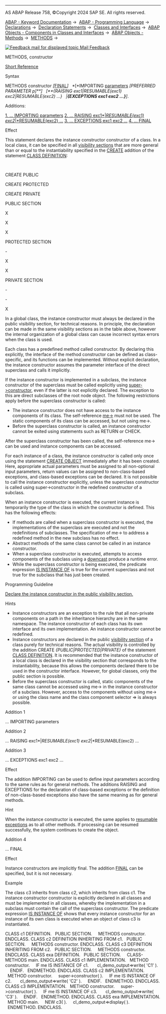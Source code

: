   

* * *

AS ABAP Release 758, ©Copyright 2024 SAP SE. All rights reserved.

[ABAP - Keyword Documentation](javascript:call_link\('abenabap.htm'\)) →  [ABAP - Programming Language](javascript:call_link\('abenabap_reference.htm'\)) →  [Declarations](javascript:call_link\('abendeclarations.htm'\)) →  [Declaration Statements](javascript:call_link\('abenabap_declarations.htm'\)) →  [Classes and Interfaces](javascript:call_link\('abenclasses_and_interfaces.htm'\)) →  [ABAP Objects - Components in Classes and Interfaces](javascript:call_link\('abenclass_ifac_components.htm'\)) →  [ABAP Objects - Methods](javascript:call_link\('abenmethods.htm'\)) →  [METHODS](javascript:call_link\('abapmethods.htm'\)) → 

 [![](Mail.gif?object=Mail.gif "Feedback mail for displayed topic") Mail Feedback](mailto:f1_help@sap.com?subject=Feedback%20on%20ABAP%20Documentation&body=Document:%20METHODS%2C%20constructor%2C%20ABAPMETHODS_CONSTRUCTOR%2C%20758%0D%0A%0D%0AError:%0D%0A%0D%0A%0D%0A%0D%0ASuggestion%20for%20improvement:)

METHODS, constructor

[Short Reference](javascript:call_link\('abapmethods_shortref.htm'\))

Syntax

METHODS constructor *\[*[FINAL](javascript:call_link\('abapmethods_abstract_final.htm'\))*\]*
  *\[*IMPORTING [parameters](javascript:call_link\('abapmethods_parameters.htm'\)) *\[*PREFERRED PARAMETER p*\]**\]*
  *\[**{*RAISING exc1*|*RESUMABLE(exc1) exc2*|*RESUMABLE(exc2) ...*}*
  *|**{*EXCEPTIONS exc1 exc2 ...*}**\]*.

Additions:

[1\. ... IMPORTING parameters](#!ABAP_ADDITION_1@1@)
[2\. ... RAISING exc1*|*RESUMABLE(exc1) exc2*|*RESUMABLE(exc2) ...](#!ABAP_ADDITION_2@2@)
[3\. ... EXCEPTIONS exc1 exc2 ...](#!ABAP_ADDITION_3@3@)
[4\. ... FINAL](#!ABAP_ADDITION_4@4@)

Effect

This statement declares the instance constructor constructor of a class. In a local class, it can be specified in all [visibility sections](javascript:call_link\('abenvisibility_section_glosry.htm'\) "Glossary Entry") that are more general than or equal to the instantiability specified in the [CREATE](javascript:call_link\('abapclass_options.htm'\)) addition of the statement [CLASS DEFINITION](javascript:call_link\('abapclass_definition.htm'\)):

 

CREATE PUBLIC

CREATE PROTECTED

CREATE PRIVATE

PUBLIC SECTION

X

X

X

PROTECTED SECTION

\-

X

X

PRIVATE SECTION

\-

\-

X

In a global class, the instance constructor must always be declared in the public visibility section, for technical reasons. In principle, the declaration can be made in the same visibility sections as in the table above, however the internal organization of a global class can cause incorrect syntax errors when the class is used.

Each class has a predefined method called constructor. By declaring this explicitly, the interface of the method constructor can be defined as class-specific, and its functions can be implemented. Without explicit declaration, the instance constructor assumes the parameter interface of the direct superclass and calls it implicitly.

If the instance constructor is implemented in a subclass, the instance constructor of the superclass must be called explicitly using [super->constructor](javascript:call_link\('abapcall_method_meth_super.htm'\)), even if the latter is not explicitly declared. The exception to this are direct subclasses of the root node object. The following restrictions apply before the superclass constructor is called:

-   The instance constructor does not have access to the instance components of its class. The self-reference [me->](javascript:call_link\('abenme.htm'\)) must not be used. The static components of its class can be accessed, but not using me->.
-   Before the superclass constructor is called, an instance constructor cannot be exited using statements such as RETURN or CHECK.

After the superclass constructor has been called, the self-reference me-> can be used and instance components can be accessed.

For each instance of a class, the instance constructor is called only once using the statement [CREATE OBJECT](javascript:call_link\('abapcreate_object.htm'\)) immediately after it has been created. Here, appropriate actual parameters must be assigned to all non-optional input parameters, return values can be assigned to non-class-based exceptions, and class-based exceptions can be declared. It is not possible to call the instance constructor explicitly, unless the superclass constructor is called using super->constructor in the redefined constructor of a subclass.

When an instance constructor is executed, the current instance is temporarily the type of the class in which the constructor is defined. This has the following effects:

-   If methods are called when a superclass constructor is executed, the implementations of the superclass are executed and not the redefinitions of subclasses. The specification of me-> to address a redefined method in the new subclass has no effect.
-   Abstract methods of the same class cannot be called in an instance constructor.
-   When a superclass constructor is executed, attempts to access components of the subclass using a [downcast](javascript:call_link\('abendown_cast_glosry.htm'\) "Glossary Entry") produce a runtime error.
-   While the superclass constructor is being executed, the predicate expression [IS INSTANCE OF](javascript:call_link\('abenlogexp_instance_of.htm'\)) is true for the current superclass and not true for the subclass that has just been created.

Programming Guideline

[Declare the instance constructor in the public visibility section.](javascript:call_link\('abeninstance_constructor_guidl.htm'\) "Guideline")

Hints

-   Instance constructors are an exception to the rule that all non-private components on a path in the inheritance hierarchy are in the same namespace. The instance constructor of each class has its own interface and its own implementation. An instance constructor cannot be redefined.
-   Instance constructors are declared in the public [visibility section](javascript:call_link\('abenvisibility_section_glosry.htm'\) "Glossary Entry") of a class purely for technical reasons. The actual visibility is controlled by the addition CREATE *{*PUBLIC*|*PROTECTED*|*PRIVATE*}* of the statement [CLASS DEFINITION](javascript:call_link\('abapclass_definition.htm'\)). It is recommended that the instance constructor of a local class is declared in the visibility section that corresponds to the instantiability, because this allows the components declared there to be used in the constructor interface. However, for global classes, only the public section is possible.
-   Before the superclass constructor is called, static components of the same class cannot be accessed using me-> in the instance constructor of a subclass. However, access to the components without using me-> or using the class name and the class component selector \=> is always possible.

Addition 1   

... IMPORTING parameters

Addition 2   

... RAISING exc1*|*RESUMABLE(exc1) exc2*|*RESUMABLE(exc2) ...

Addition 3   

... EXCEPTIONS exc1 exc2 ...

Effect

The addition IMPORTING can be used to define input parameters according to the same rules as for general methods. The additions RAISING and EXCEPTIONS for the declaration of class-based exceptions or the definition of non-class-based exceptions also have the same meaning as for general methods.

Hint

When the instance constructor is executed, the same applies to [resumable exceptions](javascript:call_link\('abenresumable_exception_glosry.htm'\) "Glossary Entry") as to all other methods. If processing can be resumed successfully, the system continues to create the object.

Addition 4   

... FINAL

Effect

Instance constructors are implicitly final. The addition [FINAL](javascript:call_link\('abapmethods_abstract_final.htm'\)) can be specified, but it is not necessary.

Example

The class c3 inherits from class c2, which inherits from class c1. The instance constructor constructor is explicitly declared in all classes and must be implemented in all classes, whereby the implementation in a subclass must contain the call of the superclass constructor. The predicate expression [IS INSTANCE OF](javascript:call_link\('abenlogexp_instance_of.htm'\)) shows that every instance constructor for an instance of its own class is executed when an object of class c3 is instantiated.

CLASS c1 DEFINITION.
  PUBLIC SECTION.
    METHODS constructor.
ENDCLASS.
CLASS c2 DEFINITION INHERITING FROM c1.
  PUBLIC SECTION.
    METHODS constructor.
ENDCLASS.
CLASS c3 DEFINITION INHERITING FROM c2.
  PUBLIC SECTION.
    METHODS constructor.
ENDCLASS.
CLASS exa DEFINITION.
  PUBLIC SECTION.
    CLASS-METHODS main.
ENDCLASS.
CLASS c1 IMPLEMENTATION.
  METHOD constructor.
    IF me IS INSTANCE OF c1.
      cl\_demo\_output=>write( 'C1' ).
    ENDIF.
  ENDMETHOD.
ENDCLASS.
CLASS c2 IMPLEMENTATION.
  METHOD constructor.
    super->constructor( ).
    IF me IS INSTANCE OF c2.
      cl\_demo\_output=>write( 'C2' ).
    ENDIF.
  ENDMETHOD.
ENDCLASS.
CLASS c3 IMPLEMENTATION.
  METHOD constructor.
    super->constructor( ).
    IF me IS INSTANCE OF c3.
      cl\_demo\_output=>write( 'C3' ).
    ENDIF.
  ENDMETHOD.
ENDCLASS.
CLASS exa IMPLEMENTATION.
  METHOD main.
    NEW c3( ).
    cl\_demo\_output=>display( ).
  ENDMETHOD.
ENDCLASS.